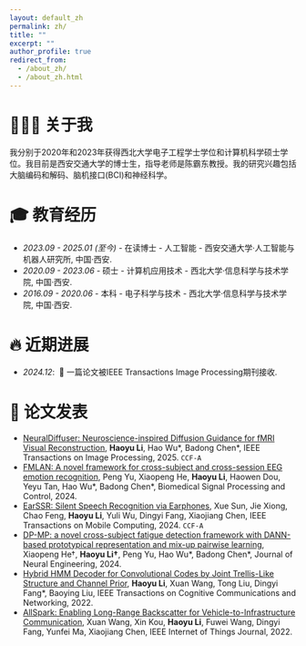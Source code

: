 ```yaml
---
layout: default_zh
permalink: zh/
title: ""
excerpt: ""
author_profile: true
redirect_from: 
  - /about_zh/
  - /about_zh.html
---
```


<!-- {% if site.google_scholar_stats_use_cdn %}
{% assign gsDataBaseUrl = "https://cdn.jsdelivr.net/gh/" | append: site.repository | append: "@" %}
{% else %}
{% assign gsDataBaseUrl = "https://raw.githubusercontent.com/" | append: site.repository | append: "/" %}
{% endif %}
{% assign url = gsDataBaseUrl | append: "google-scholar-stats/gs_data_shieldsio.json" %} -->

<span class='anchor' id='-about-me-zh'></span>

# 👨🏻‍🎓 关于我

我分别于2020年和2023年获得西北大学电子工程学士学位和计算机科学硕士学位。我目前是西安交通大学的博士生，指导老师是陈霸东教授。我的研究兴趣包括大脑编码和解码、脑机接口(BCI)和神经科学。

# 🎓 教育经历
- *2023.09 - 2025.01 (至今)* - 在读博士 - 人工智能 - 西安交通大学·人工智能与机器人研究所, 中国·西安. 
- *2020.09 - 2023.06* - 硕士 - 计算机应用技术 - 西北大学·信息科学与技术学院, 中国·西安. 
- *2016.09 - 2020.06* - 本科 - 电子科学与技术 - 西北大学·信息科学与技术学院, 中国·西安. 

# 🔥 近期进展

- *2024.12*: &nbsp;🎉 一篇论文被IEEE Transactions Image Processing期刊接收. 

# 📝 论文发表 

- [NeuralDiffuser: Neuroscience-inspired Diffusion Guidance for fMRI Visual Reconstruction](https://arxiv.org/abs/2402.13809), **Haoyu Li**, Hao Wu\*, Badong Chen\*, IEEE Transactions on Image Processing, 2025. ``CCF-A``
- [FMLAN: A novel framework for cross-subject and cross-session EEG emotion recognition](https://www.sciencedirect.com/science/article/abs/pii/S1746809424009704?via%3Dihub), Peng Yu, Xiaopeng He, **Haoyu Li**, Haowen Dou, Yeyu Tan, Hao Wu\*, Badong Chen\*, Biomedical Signal Processing and Control, 2024.
- [EarSSR: Silent Speech Recognition via Earphones](https://ieeexplore.ieee.org/document/10411110), Xue Sun, Jie Xiong, Chao Feng, **Haoyu Li**, Yuli Wu, Dingyi Fang, Xiaojiang Chen, IEEE Transactions on Mobile Computing, 2024. ``CCF-A``
- [DP-MP: a novel cross-subject fatigue detection framework with DANN-based prototypical representation and mix-up pairwise learning](https://iopscience.iop.org/article/10.1088/1741-2552/ad618a), Xiaopeng He†, **Haoyu Li†**, Peng Yu, Hao Wu\*, Badong Chen\*, Journal of Neural Engineering, 2024.
- [Hybrid HMM Decoder for Convolutional Codes by Joint Trellis-Like Structure and Channel Prior](https://ieeexplore.ieee.org/document/9943994), **Haoyu Li**, Xuan Wang, Tong Liu, Dingyi Fang\*, Baoying Liu, IEEE Transactions on Cognitive Communications and Networking, 2022.
- [AllSpark: Enabling Long-Range Backscatter for Vehicle-to-Infrastructure Communication](https://ieeexplore.ieee.org/document/9863663), Xuan Wang, Xin Kou, **Haoyu Li**, Fuwei Wang, Dingyi Fang, Yunfei Ma, Xiaojiang Chen, IEEE Internet of Things Journal, 2022.

<!-- # 🎖 荣誉奖励
- *2021.10* Lorem ipsum dolor sit amet, consectetur adipiscing elit. Vivamus ornare aliquet ipsum, ac tempus justo dapibus sit amet. 
- *2021.09* Lorem ipsum dolor sit amet, consectetur adipiscing elit. Vivamus ornare aliquet ipsum, ac tempus justo dapibus sit amet. 

# 💬 特邀报告
- *2021.06*, Lorem ipsum dolor sit amet, consectetur adipiscing elit. Vivamus ornare aliquet ipsum, ac tempus justo dapibus sit amet. 
- *2021.03*, Lorem ipsum dolor sit amet, consectetur adipiscing elit. Vivamus ornare aliquet ipsum, ac tempus justo dapibus sit amet.  \| [\[video\]](https://github.com/)

# 💻 社会兼职
- *2019.05 - 2020.02*, [Lorem](https://github.com/), China. -->